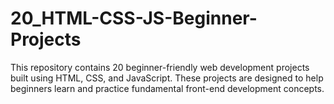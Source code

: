 # 20_HTML-CSS-JS-Beginner-Projects
This repository contains 20 beginner-friendly web development projects built using HTML, CSS, and JavaScript. These projects are designed to help beginners learn and practice fundamental front-end development concepts.
